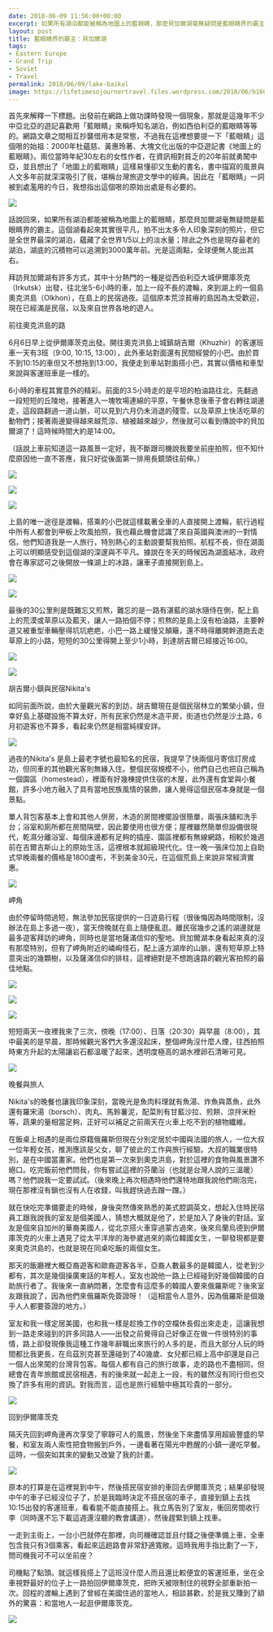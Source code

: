 ```yaml
---
date: 2018-06-09 11:56:00+00:00
excerpt: 如果所有湖泊都能被稱為地圖上的藍眼睛，那麼貝加爾湖毫無疑問是藍眼睛界的霸主。這個湖看起來其實很平凡，拍不出太多令人印象深刻的照片，但它是全世界最深的湖泊，蘊藏了全世界1/5以上的淡水量；除此之外也是現存最老的湖泊，湖底的沉積物可以追溯到3000萬年前。光是這兩點，全球便無人能出其右。
layout: post
title: 藍眼睛界的霸主：貝加爾湖
tags:
- Eastern Europe
- Grand Trip
- Soviet
- Travel
permalink: 2018/06/09/lake-baikal
image: https://lifetimesojournertravel.files.wordpress.com/2018/06/b160c-img_6214.jpg
---
```


首先來解釋一下標題。出發前在網路上做功課時發現一個現象，那就是這幾年不少中亞北亞的遊記喜歡用「藍眼睛」來稱呼知名湖泊，例如西伯利亞的藍眼睛等等的。網路文章之間相互抄襲借用本是常態，不過我在這裡想要提一下「藍眼睛」這個哏的始祖：2000年杜蘊慈、黃惠玲著、大塊文化出版的中亞遊記書《地圖上的藍眼睛》。兩位當時年紀30左右的女性作者，在資訊相對貧乏的20年前就勇闖中亞，並且想出了「地圖上的藍眼睛」這樣易懂卻又生動的書名，書中描寫的風景與人文多年前就深深吸引了我，堪稱台灣旅遊文學中的經典。因此在「藍眼睛」一詞被到處濫用的今日，我想指出這個哏的原始出處是有必要的。




[![](https://lifetimesojournertravel.files.wordpress.com/2018/06/b160c-img_6214.jpg)](https://lifetimesojournertravel.files.wordpress.com/2018/06/b160c-img_6214.jpg)



話說回來，如果所有湖泊都能被稱為地圖上的藍眼睛，那麼貝加爾湖毫無疑問是藍眼睛界的霸主。這個湖看起來其實很平凡，拍不出太多令人印象深刻的照片，但它是全世界最深的湖泊，蘊藏了全世界1/5以上的淡水量；除此之外也是現存最老的湖泊，湖底的沉積物可以追溯到3000萬年前。光是這兩點，全球便無人能出其右。

拜訪貝加爾湖有許多方式，其中十分熱門的一種是從西伯利亞大城伊爾庫茨克（Irkutsk）出發，往北坐5-6小時的車，加上一段不長的渡輪，來到湖上的一個島奧克洪島（Olkhon），在島上的民宿過夜。這個原本荒涼貧瘠的島因為太受歡迎，現在已經滿是民宿，以及來自世界各地的遊人。

前往奧克洪島的路

6月6日早上從伊爾庫茨克出發。開往奧克洪島上城鎮胡吉爾（Khuzhir）的客運班車一天有3班（9:00, 10:15, 13:00），此外車站對面還有民間經營的小巴。由於買不到10:15的車但又不想拖到13:00，我便走到車站對面搭小巴，其實以價格和車型來說與客運班車是一樣的。

6小時的車程其實意外的精彩。前面的3.5小時走的是平坦的柏油路往北，先翻過一段短短的丘陵地，接著進入一塊牧場連綿的平原，午餐休息後車子會右轉往湖邊走，這段路翻過一道山脈，可以見到六月仍未消退的殘雪，以及草原上快活吃草的動物們；接著兩邊變得越來越荒涼、植被越來越少，然後就可以看到傳說中的貝加爾湖了！這時候時間大約是14:00。

（話說上車前知道這一路風景一定好，我不斷跟司機說我要坐前座拍照，但不知什麼原因他一直不答應，我只好從後面第一排用長鏡頭往前伸。）


[![](https://lifetimesojournertravel.files.wordpress.com/2018/06/fedbb-img_5968.jpg)](https://lifetimesojournertravel.files.wordpress.com/2018/06/fedbb-img_5968.jpg)







[![](https://lifetimesojournertravel.files.wordpress.com/2018/06/d1347-img_6022.jpg)](https://lifetimesojournertravel.files.wordpress.com/2018/06/d1347-img_6022.jpg)







[![](https://lifetimesojournertravel.files.wordpress.com/2018/06/9651d-img_6033.jpg)](https://lifetimesojournertravel.files.wordpress.com/2018/06/9651d-img_6033.jpg)







上島的唯一途徑是渡輪，搭乘的小巴就這樣載著全車的人直接開上渡輪，航行過程中所有人都會到甲板上吹風拍照，我也藉此機會認識了來自英國與澳洲的一對情侶，他們知道我是一人旅行，特別熱心的主動說要幫我拍照。航程不長，但在湖面上可以明顯感受到這個湖的深邃與不平凡。據說在冬天的時候因為湖面結冰，政府會在專家認可之後開放一條湖上的冰路，讓車子直接開到島上。







[![](https://lifetimesojournertravel.files.wordpress.com/2018/06/c6b14-img_6259.jpg)](https://lifetimesojournertravel.files.wordpress.com/2018/06/c6b14-img_6259.jpg)







[![](https://lifetimesojournertravel.files.wordpress.com/2018/06/102b6-img_6044.jpg)](https://lifetimesojournertravel.files.wordpress.com/2018/06/102b6-img_6044.jpg)







最後的30公里則是既難忘又煎熬，難忘的是一路有湛藍的湖水隨侍在側，配上島上的荒漠或草原以及藍天，讓人一路拍個不停；煎熬的是島上沒有柏油路，主要幹道又被重型車輛壓得坑坑疤疤，小巴一路上緩慢又顛簸，還不時得離開幹道跑去走草原上的小路，短短的30公里得開上至少1小時，到達胡吉爾已經接近16:00。







[![](https://lifetimesojournertravel.files.wordpress.com/2018/06/dd1a6-img_6255.jpg)](https://lifetimesojournertravel.files.wordpress.com/2018/06/dd1a6-img_6255.jpg)







[![](https://lifetimesojournertravel.files.wordpress.com/2018/06/52727-img_6075.jpg)](https://lifetimesojournertravel.files.wordpress.com/2018/06/52727-img_6075.jpg)










胡吉爾小鎮與民宿Nikita's







如同前面所說，由於大量觀光客的到訪，胡吉爾現在是個民宿林立的繁榮小鎮，但幸好島上基礎設施不算太好，所有民家仍然是木造平房，街道也仍然是沙土路，6月初遊客也不算多，看起來仍然是相當純樸安詳。







[![](https://lifetimesojournertravel.files.wordpress.com/2018/06/8fedf-img_6136.jpg)](https://lifetimesojournertravel.files.wordpress.com/2018/06/8fedf-img_6136.jpg)










過夜的Nikita's 是島上最老字號也最知名的民宿，我提早了快兩個月寄信訂房成功，但同車的其他觀光客則無緣入住。整個民宿規模不小，他們自己也把自己稱為一個園區（homestead），裡面有好幾棟提供住宿的木屋，此外還有食堂與小餐館，許多小地方融入了具有當地民族風情的裝飾，讓人覺得這個民宿本身就是一個景點。










單人背包客基本上會和其他人併房，木造的房間裡擺設很簡單，兩張床舖和洗手台；浴室和廁所都在房間隔壁，因此要使用也很方便；屋裡雖然簡單但設備很現代，乾濕分離浴室、每個床邊都有足夠的插座、園區裡都有無線網路，相較於幾週前在吉爾吉斯山上的原始生活，這裡根本就超級現代化。住一晚一張床位加上自助式早晚兩餐的價格是1800盧布，不到美金30元，在這個荒島上來說非常經濟實惠。







[![](https://lifetimesojournertravel.files.wordpress.com/2018/06/5667f-img_6089.jpg)](https://lifetimesojournertravel.files.wordpress.com/2018/06/5667f-img_6089.jpg)







岬角







由於停留時間過短，無法參加民宿提供的一日遊島行程（很後悔因為時間限制，沒辦法在島上多過一夜），當天傍晚就在島上隨便亂逛。離民宿幾步之遙的湖邊就是最多遊客拜訪的岬角，同時也是當地薩滿信仰的聖地。貝加爾湖本身看起來真的沒有那麼特別，但有了岬角附近的嶙峋怪石，配上遠方湖岸的山脈，還有短草原上特意突出的幾顆樹，以及薩滿信仰的排柱，這裡絕對是不想跑遠路的觀光客拍照的最佳地點。










[![](https://lifetimesojournertravel.files.wordpress.com/2018/06/af79e-img_6096.jpg)](https://lifetimesojournertravel.files.wordpress.com/2018/06/af79e-img_6096.jpg)







[![](https://lifetimesojournertravel.files.wordpress.com/2018/06/e4c96-img_6116.jpg)](https://lifetimesojournertravel.files.wordpress.com/2018/06/e4c96-img_6116.jpg)







[![](https://lifetimesojournertravel.files.wordpress.com/2018/06/9c81a-img_6118.jpg)](https://lifetimesojournertravel.files.wordpress.com/2018/06/9c81a-img_6118.jpg)







短短兩天一夜裡我來了三次，傍晚（17:00）、日落（20:30）與早晨（8:00），其中最美的是早晨，那時候觀光客們大多還沒起床，整個岬角沒什麼人煙，往西拍照時東方升起的太陽讓岩石都溫暖了起來，透明度極高的湖水裡卵石清晰可見。







[![](https://lifetimesojournertravel.files.wordpress.com/2018/06/89e29-img_6216.jpg)](https://lifetimesojournertravel.files.wordpress.com/2018/06/89e29-img_6216.jpg)







晚餐與旅人







Nikita's的晚餐也讓我印象深刻，當晚光是魚肉料理就有魚湯、炸魚與蒸魚，此外還有羅宋湯（borsch）、肉丸、馬鈴薯泥，配菜則有甘藍沙拉、煎餅、涼拌米粉等，蔬果的量相當足夠，正好可以補足之前兩天在火車上吃不到的植物纖維。







在飯桌上相遇的是兩位原籍俄羅斯但現在分別定居於中國與法國的旅人，一位大叔一位年輕女孩，推測應該是父女，聊了彼此的工作與旅行經驗。大叔的職業很特別，是在中國當畫家。他們也是第一次來到奧克洪島，對於這裡的食物與風景讚不絕口。吃完飯前他們問我，你有嘗試這裡的芬蘭浴（也就是台灣人說的三溫暖）嗎？他們說我一定要試試。（後來晚上再次相遇時他們還特地跟我說他們剛泡完，現在那裡沒有鎖也沒有人在收錢，叫我趕快過去蹭一蹭。）







就在快吃完準備要走的時候，身後突然傳來熟悉的美式腔調英文，想起入住時民宿員工跟我說我的室友是個美國人，猜想大概就是他了，於是加入了身後的對話。室友是個來自加州的華裔美國人，從北京搭火車穿過蒙古過來，後來烏蘭烏德到伊爾庫茨克的火車上遇見了從太平洋岸的海參崴過來的兩位韓國女生，一聊發現都是要來奧克洪島的，也就是現在同桌吃飯的兩個女生。







那天的飯廳裡大概亞裔遊客和歐裔遊客各半，亞裔人數最多的是韓國人，從老到少都有，其次是幾個操廣東話的年輕人，室友也說他一路上已經碰到好幾個韓國的自助旅行者了。我後來一直納悶著，怎麼會有這麼多的韓國人要來俄羅斯呢？後來室友跟我說了，因為他們來俄羅斯免簽證呀！（這相當令人意外，因為俄羅斯是個幾乎人人都要簽證的地方。）







室友和我一樣定居美國，也和我一樣是趁換工作的空檔休長假出來走走，這讓我想到一路走來碰到的許多同路人——出發之前覺得自己好像正在做一件很特別的事情，路上卻發現像我這種工作幾年辭職出來旅行的人多的是，而且大部分人玩的時間都比我更長，在烏茲別克甚至還碰到了40幾歲、女兒都已經上高中卻還是自己一個人出來闖的台灣背包客。每個人都有自己的旅行故事，走的路也不盡相同，但總會在青年旅館或民宿相遇，有的後來就一起走上一段，有的雖然沒有同行但也交換了許多有用的資訊。對我而言，這也是旅行經驗中極其珍貴的一部分。







[![](https://lifetimesojournertravel.files.wordpress.com/2018/06/9281c-img_6175.jpg)](https://lifetimesojournertravel.files.wordpress.com/2018/06/9281c-img_6175.jpg)







回到伊爾庫茨克







隔天先回到岬角邊再次享受了寧靜可人的風景，然後坐下來盡情享用超級豐盛的早餐，和室友兩人索性把食物搬到戶外，一邊看著在陽光中甦醒的小鎮一邊吃早餐。這時，一個突如其來的變動又改變了我的計畫。







[![](https://lifetimesojournertravel.files.wordpress.com/2018/06/040f4-img_6221.jpg)](https://lifetimesojournertravel.files.wordpress.com/2018/06/040f4-img_6221.jpg)







原本的打算是在這裡晃到中午，然後搭民宿安排的車回去伊爾庫茨克；結果卻發現中午的車子已經沒位子了，於是我臨時決定不搭民宿的車子，直接到鎮上去找10:15出發的客運班車，看看能不能直接搭上。我立馬告別了室友，衝回房間收行李（同時還不忘下載這週還沒聽的教會講道），然後趕緊到鎮上找車。







一走到主街上，一台小巴就停在那裡，向司機確認並且付錢之後便準備上車，全車包含我只有3個乘客，看起來這趟路會非常舒適寬敞。這時我用手指比劃了一下，問司機我可不可以坐前座？







司機點了點頭。就這樣我搭上了這班沒什麼人而且還比較便宜的客運班車，坐在全車視野最好的位子上一路拍回伊爾庫茨克，把昨天被限制住的視野全部重新拍一次。回程的渡輪上遇到了曾經在美國住過的當地人，相談甚歡，於是我又賺到了額外的驚喜：和當地人一起逛伊爾庫茨克。










[![](https://lifetimesojournertravel.files.wordpress.com/2018/06/0d490-img_6140.jpg)](https://lifetimesojournertravel.files.wordpress.com/2018/06/0d490-img_6140.jpg)































